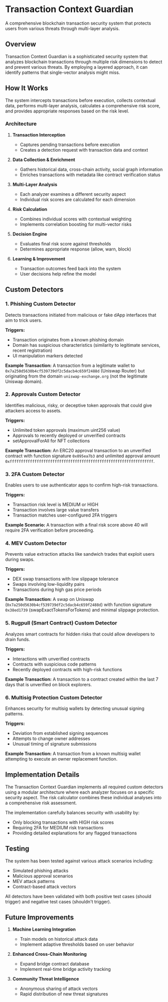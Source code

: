 # Transaction Context Guardian

A comprehensive blockchain transaction security system that protects users from various threats through multi-layer analysis.

## Overview

Transaction Context Guardian is a sophisticated security system that analyzes blockchain transactions through multiple risk dimensions to detect and prevent various threats. By employing a layered approach, it can identify patterns that single-vector analysis might miss.

## How It Works

The system intercepts transactions before execution, collects contextual data, performs multi-layer analysis, calculates a comprehensive risk score, and provides appropriate responses based on the risk level.

### Architecture

1. **Transaction Interception**
   - Captures pending transactions before execution
   - Creates a detection request with transaction data and context

2. **Data Collection & Enrichment**
   - Gathers historical data, cross-chain activity, social graph information
   - Enriches transactions with metadata like contract verification status

3. **Multi-Layer Analysis**
   - Each analyzer examines a different security aspect
   - Individual risk scores are calculated for each dimension

4. **Risk Calculation**
   - Combines individual scores with contextual weighting
   - Implements correlation boosting for multi-vector risks

5. **Decision Engine**
   - Evaluates final risk score against thresholds
   - Determines appropriate response (allow, warn, block)

6. **Learning & Improvement**
   - Transaction outcomes feed back into the system
   - User decisions help refine the model

## Custom Detectors

### 1. Phishing Custom Detector
Detects transactions initiated from malicious or fake dApp interfaces that aim to trick users.

**Triggers:**
- Transaction originates from a known phishing domain
- Domain has suspicious characteristics (similarity to legitimate services, recent registration)
- UI manipulation markers detected

**Example Transaction:**
A transaction from a legitimate wallet to `0x7a250d5630b4cf539739df2c5dacb4c659f2488d` (Uniswap Router) but originating from the domain `uniswap-exchange.org` (not the legitimate Uniswap domain).

### 2. Approvals Custom Detector
Identifies malicious, risky, or deceptive token approvals that could give attackers access to assets.

**Triggers:**
- Unlimited token approvals (maximum uint256 value)
- Approvals to recently deployed or unverified contracts
- setApprovalForAll for NFT collections

**Example Transaction:**
An ERC20 approval transaction to an unverified contract with function signature `0x095ea7b3` and unlimited approval amount `0xffffffffffffffffffffffffffffffffffffffffffffffffffffffffffffffff`.

### 3. 2FA Custom Detector
Enables users to use authenticator apps to confirm high-risk transactions.

**Triggers:**
- Transaction risk level is MEDIUM or HIGH
- Transaction involves large value transfers
- Transaction matches user-configured 2FA triggers

**Example Scenario:**
A transaction with a final risk score above 40 will require 2FA verification before proceeding.

### 4. MEV Custom Detector
Prevents value extraction attacks like sandwich trades that exploit users during swaps.

**Triggers:**
- DEX swap transactions with low slippage tolerance
- Swaps involving low-liquidity pairs
- Transactions during high gas price periods

**Example Transaction:**
A swap on Uniswap (`0x7a250d5630b4cf539739df2c5dacb4c659f2488d`) with function signature `0x38ed1739` (swapExactTokensForTokens) and minimal slippage protection.

### 5. Rugpull (Smart Contract) Custom Detector
Analyzes smart contracts for hidden risks that could allow developers to drain funds.

**Triggers:**
- Interactions with unverified contracts
- Contracts with suspicious code patterns
- Recently deployed contracts with high-risk functions

**Example Transaction:**
A transaction to a contract created within the last 7 days that is unverified on block explorers.

### 6. Multisig Protection Custom Detector
Enhances security for multisig wallets by detecting unusual signing patterns.

**Triggers:**
- Deviation from established signing sequences
- Attempts to change owner addresses
- Unusual timing of signature submissions

**Example Transaction:**
A transaction from a known multisig wallet attempting to execute an owner replacement function.

## Implementation Details

The Transaction Context Guardian implements all required custom detectors using a modular architecture where each analyzer focuses on a specific security aspect. The risk calculator combines these individual analyses into a comprehensive risk assessment.

The implementation carefully balances security with usability by:
- Only blocking transactions with HIGH risk scores
- Requiring 2FA for MEDIUM risk transactions
- Providing detailed explanations for any flagged transactions

## Testing

The system has been tested against various attack scenarios including:
- Simulated phishing attacks
- Malicious approval scenarios
- MEV attack patterns
- Contract-based attack vectors

All detectors have been validated with both positive test cases (should trigger) and negative test cases (shouldn't trigger).

## Future Improvements

1. **Machine Learning Integration**
   - Train models on historical attack data
   - Implement adaptive thresholds based on user behavior

2. **Enhanced Cross-Chain Monitoring**
   - Expand bridge contract database
   - Implement real-time bridge activity tracking

3. **Community Threat Intelligence**
   - Anonymous sharing of attack vectors
   - Rapid distribution of new threat signatures